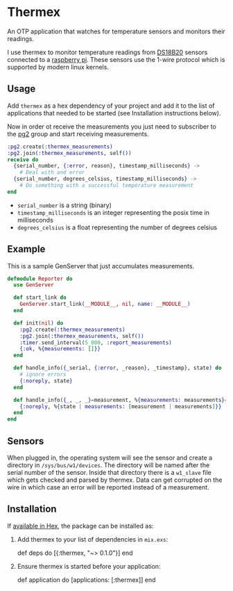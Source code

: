 # Thermex

An OTP application that watches for temperature sensors and monitors their readings.

I use thermex to monitor temperature readings from [DS18B20](https://datasheets.maximintegrated.com/en/ds/DS18B20.pdf) sensors connected to a [raspberry pi](https://www.raspberrypi.org/).
These sensors use the 1-wire protocol which is supported by modern linux kernels.

## Usage

Add `thermex` as a hex dependency of your project and add it to the list of applications that needed to be started (see Installation instructions below).

Now in order ot receive the measurements you just need to subscriber to the [pg2](http://erlang.org/doc/man/pg2.html) group and start receiving measurements.

```elixir
:pg2.create(:thermex_measurements)
:pg2.join(:thermex_measurements, self())
receive do
  {serial_number, {:error, reason}, timestamp_milliseconds} ->
    # Deal with and error
  {serial_number, degrees_celsius, timestamp_milliseconds} ->
    # Do something with a successful temperature measurement
end
```

* `serial_number` is a string (binary)
* `timestamp_milliseconds` is an integer representing the posix time in milliseconds
* `degrees_celsius` is a float representing the number of degrees celsius

## Example

This is a sample GenServer that just accumulates measurements.

```elixir
defmodule Reporter do
  use GenServer

  def start_link do
    GenServer.start_link(__MODULE__, nil, name: __MODULE__)
  end

  def init(nil) do
    :pg2.create(:thermex_measurements)
    :pg2.join(:thermex_measurements, self())
    :timer.send_interval(5_000, :report_measurements)
    {:ok, %{measurements: []}}
  end

  def handle_info({_serial, {:error, _reason}, _timestamp}, state) do
    # ignore errors
    {:noreply, state}
  end

  def handle_info({_, _, _}=measurement, %{measurements: measurements}=state) do
    {:noreply, %{state | measurements: [measurement | measurements]}}
  end
end
```

## Sensors

When plugged in, the operating system will see the sensor and create a directory in `/sys/bus/w1/devices`.
The directory will be named after the serial number of the sensor.
Inside that directory there is a `w1_slave` file which gets checked and parsed by thermex.
Data can get corrupted on the wire in which case an error will be reported instead of a measurement.

## Installation

If [available in Hex](https://hex.pm/docs/publish), the package can be installed as:

  1. Add thermex to your list of dependencies in `mix.exs`:

        def deps do
          [{:thermex, "~> 0.1.0"}]
        end

  2. Ensure thermex is started before your application:

        def application do
          [applications: [:thermex]]
        end

